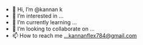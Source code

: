- 👋 Hi, I’m @kannan k
- 👀 I’m interested in ...
- 🌱 I’m currently learning ...
- 💞️ I’m looking to collaborate on ...
- 📫 How to reach me ...kannanflex784@gmail.com 

<!---
kannan12344/kannan12344 is a ✨ special ✨ repository because its `README.md` (this file) appears on your GitHub profile.
You can click the Preview link to take a look at your changes.
--->
